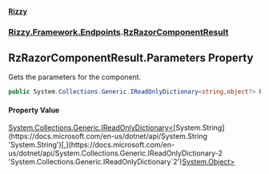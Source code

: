 #### [Rizzy](index.md 'index')
### [Rizzy.Framework.Endpoints](Rizzy.Framework.Endpoints.md 'Rizzy.Framework.Endpoints').[RzRazorComponentResult](Rizzy.Framework.Endpoints.RzRazorComponentResult.md 'Rizzy.Framework.Endpoints.RzRazorComponentResult')

## RzRazorComponentResult.Parameters Property

Gets the parameters for the component.

```csharp
public System.Collections.Generic.IReadOnlyDictionary<string,object?> Parameters { get; }
```

#### Property Value
[System.Collections.Generic.IReadOnlyDictionary&lt;](https://docs.microsoft.com/en-us/dotnet/api/System.Collections.Generic.IReadOnlyDictionary-2 'System.Collections.Generic.IReadOnlyDictionary`2')[System.String](https://docs.microsoft.com/en-us/dotnet/api/System.String 'System.String')[,](https://docs.microsoft.com/en-us/dotnet/api/System.Collections.Generic.IReadOnlyDictionary-2 'System.Collections.Generic.IReadOnlyDictionary`2')[System.Object](https://docs.microsoft.com/en-us/dotnet/api/System.Object 'System.Object')[&gt;](https://docs.microsoft.com/en-us/dotnet/api/System.Collections.Generic.IReadOnlyDictionary-2 'System.Collections.Generic.IReadOnlyDictionary`2')
